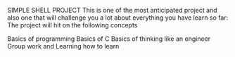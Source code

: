 SIMPLE SHELL PROJECT
This is one of the most anticipated project and also one that will challenge you a lot about everything you have learn so far:
The project will hit on the following concepts

Basics of programming
Basics of C
Basics of thinking like an engineer
Group work
and Learning how to learn
